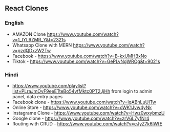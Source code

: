 ## React Clones
### English
* AMAZON Clone https://www.youtube.com/watch?v=1_IYL9ZMR_Y&t=2321s
* Whatsapp Clone with MERN  https://www.youtube.com/watch?v=gzdQDxzW2Tw
* Facebook - https://www.youtube.com/watch?v=B-kxUMHBxNo
* Tiktok - https://www.youtube.com/watch?v=GePLvNgWROg&t=9021s


### Hindi
* https://www.youtube.com/playlist?list=PLraJmOvF9eeETteBo54vfMktc0PT2JjHh   from login to admin panel, data entry pages
* Facebook clone - https://www.youtube.com/watch?v=lqABhLuUITw
* Online Store - https://www.youtube.com/watch?v=oWK1Jvw4yNk
* Instagrame Clone - https://www.youtube.com/watch?v=Hwz0wxybmzU
* Google clone - https://www.youtube.com/watch?v=zrV6L7yfNr4
* Routing with CRUD -  https://www.youtube.com/watch?v=eJyZ7k6lWfE

